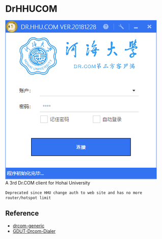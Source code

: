 # DrHHUCOM
![screenshot](https://raw.githubusercontent.com/Xiderowg/DrHHUCOM/master/screenshot.png "screenshot")  
A 3rd Dr.COM client for Hohai University  
```
Deprecated since HHU change auth to web site and has no more router/hotspot limit
```
## Reference
* [drcom-generic](https://github.com/drcoms/drcom-generic)
* [GDUT-Drcom-Dialer](https://github.com/GDUT-Drcom/GDUT-Drcom-Dialer)